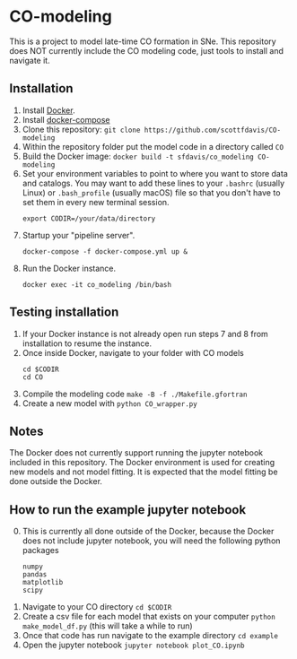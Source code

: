 #  CO-modeling
This is a project to model late-time CO formation in SNe. This repository does NOT currently include the CO modeling code, just tools to install and navigate it.

## Installation
1. Install [Docker](https://docs.docker.com/get-docker/).
2. Install [docker-compose](https://docs.docker.com/compose/install/)
3. Clone this repository: `git clone https://github.com/scottfdavis/CO-modeling`
4. Within the repository folder put the model code in a directory called `CO`
5. Build the Docker image: `docker build -t sfdavis/co_modeling CO-modeling`
6. Set your environment variables to point to where you want to store data and catalogs.
   You may want to add these lines to your `.bashrc` (usually Linux) or `.bash_profile` (usually macOS) file
   so that you don't have to set them in every new terminal session.
   ```
   export CODIR=/your/data/directory
   ```  
7. Startup your "pipeline server".
   ```
   docker-compose -f docker-compose.yml up &
   ```
8. Run the Docker instance.
   ```
   docker exec -it co_modeling /bin/bash
   ```

## Testing installation
1. If your Docker instance is not already open run steps 7 and 8 from installation to resume the instance.
2. Once inside Docker, navigate to your folder with CO models
   ```
   cd $CODIR
   cd CO
   ```
3. Compile the modeling code `make -B -f ./Makefile.gfortran`
4. Create a new model with `python CO_wrapper.py`

## Notes
The Docker does not currently support running the jupyter notebook included in this repository. The Docker environment is used for creating new models and not model fitting. It is expected that the model fitting be done outside the Docker.

## How to run the example jupyter notebook
0. This is currently all done outside of the Docker, because the Docker does not include jupyter notebook, you will need the following python packages
   ```
   numpy
   pandas
   matplotlib
   scipy
   ```
1. Navigate to your CO directory `cd $CODIR`
2. Create a csv file for each model that exists on your computer `python make_model_df.py` (this will take a while to run)
3. Once that code has run navigate to the example directory `cd example`
4. Open the jupyter notebook `jupyter notebook plot_CO.ipynb`
